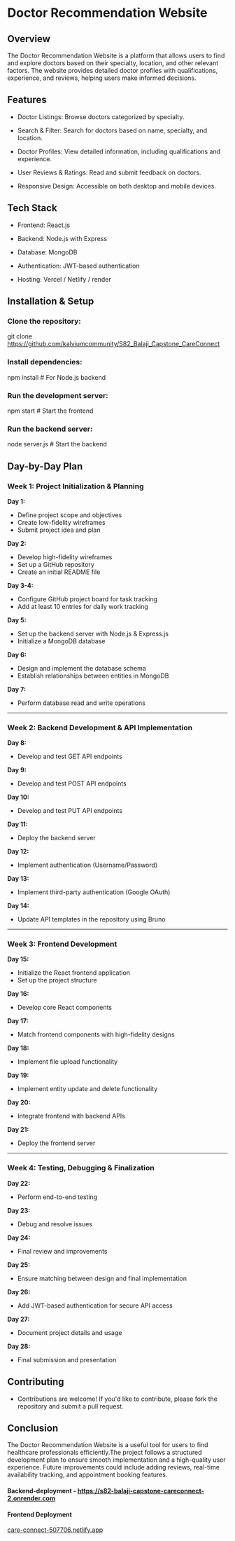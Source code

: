 # Doctor Recommendation Website

## Overview

The Doctor Recommendation Website is a platform that allows users to find and explore doctors based on their specialty, location, and other relevant factors. The website provides detailed doctor profiles with qualifications, experience, and reviews, helping users make informed decisions.

## Features

- Doctor Listings: Browse doctors categorized by specialty.

- Search & Filter: Search for doctors based on name, specialty, and location.

- Doctor Profiles: View detailed information, including qualifications and experience.

- User Reviews & Ratings: Read and submit feedback on doctors.

- Responsive Design: Accessible on both desktop and mobile devices.


## Tech Stack

- Frontend: React.js

- Backend: Node.js with Express 

- Database: MongoDB 

- Authentication: JWT-based authentication

- Hosting: Vercel / Netlify / render

## Installation & Setup 

### Clone the repository:

git clone https://github.com/kalviumcommunity/S82_Balaji_Capstone_CareConnect

### Install dependencies:

npm install  # For Node.js backend

### Run the development server:

npm start  # Start the frontend

### Run the backend server:

node server.js  # Start the backend

## Day-by-Day Plan

### Week 1: Project Initialization & Planning
**Day 1:** 
- Define project scope and objectives
- Create low-fidelity wireframes
- Submit project idea and plan

**Day 2:**
- Develop high-fidelity wireframes
- Set up a GitHub repository
- Create an initial README file

**Day 3-4:**
- Configure GitHub project board for task tracking
- Add at least 10 entries for daily work tracking

**Day 5:**
- Set up the backend server with Node.js & Express.js
- Initialize a MongoDB database

**Day 6:**
- Design and implement the database schema
- Establish relationships between entities in MongoDB

**Day 7:**
- Perform database read and write operations

---

### Week 2: Backend Development & API Implementation
**Day 8:**
- Develop and test GET API endpoints

**Day 9:**
- Develop and test POST API endpoints

**Day 10:**
- Develop and test PUT API endpoints

**Day 11:**
- Deploy the backend server

**Day 12:**
- Implement authentication (Username/Password)

**Day 13:**
- Implement third-party authentication (Google OAuth)

**Day 14:**
- Update API templates in the repository using Bruno

---

### Week 3: Frontend Development
**Day 15:**
- Initialize the React frontend application
- Set up the project structure

**Day 16:**
- Develop core React components

**Day 17:**
- Match frontend components with high-fidelity designs

**Day 18:**
- Implement file upload functionality

**Day 19:**
- Implement entity update and delete functionality

**Day 20:**
- Integrate frontend with backend APIs

**Day 21:**
- Deploy the frontend server

---

### Week 4: Testing, Debugging & Finalization
**Day 22:**
- Perform end-to-end testing

**Day 23:**
- Debug and resolve issues

**Day 24:**
- Final review and improvements

**Day 25:**
- Ensure matching between design and final implementation

**Day 26:**
- Add JWT-based authentication for secure API access

**Day 27:**
- Document project details and usage

**Day 28:**
- Final submission and presentation

## Contributing

- Contributions are welcome! If you'd like to contribute, please fork the repository and submit a pull request.

## Conclusion

The Doctor Recommendation Website is a useful tool for users to find healthcare professionals efficiently.The project 
follows a structured development plan to ensure smooth implementation and a high-quality user experience. Future improvements could 
include adding reviews, real-time availability tracking, and appointment booking features.

#### Backend-deployment - https://s82-balaji-capstone-careconnect-2.onrender.com

#### Frontend Deployment  
[care-connect-507706.netlify.app](https://care-connect-507706.netlify.app)
